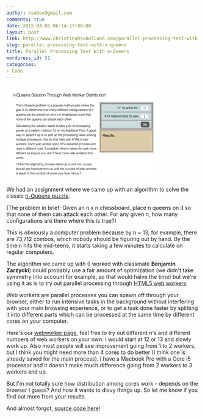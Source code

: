 ```yaml
---
author: hsubox@gmail.com
comments: true
date: 2015-04-05 06:14:17+00:00
layout: post
link: http://www.christinahsuholland.com/parallel-processing-test-with-n-queens/
slug: parallel-processing-test-with-n-queens
title: Parallel Processing Test With n-Queens
wordpress_id: 51
categories:
- Code
---
```


[![undefined.jpg](/images/2015/04/undefined-e1428212923980.jpg)](http://christinahsuholland.com/nqueens/webworker/webworker.html)

We had an assignment where we came up with an algorithm to solve the classic [n-Queens puzzle](http://en.wikipedia.org/wiki/Eight_queens_puzzle).

(The problem in brief: Given an n x n chessboard, place n queens on it so that none of them can attack each other.  For any given n, how many configurations are there where this is true?)

This is obviously a computer problem because by n = 13, for example, there are 73,712 combos, which nobody should be figuring out by hand.  By the time n hits the mid-teens, it starts taking a few minutes to calculate on regular computers.

<!-- more -->

The algorithm we came up with (I worked with classmate **Benjamin Zarzycki**) could probably use a fair amount of optimization (we didn't take symmetry into account for example, so that would halve the time) but we're using it as is to try out parallel processing through [HTML5 web workers](https://developer.mozilla.org/en-US/docs/Web/API/Web_Workers_API/Using_web_workers).

Web workers are parallel processes you can spawn off through your browser, either to run intensive tasks in the background without interfering with your main browsing experience, or to get a task done faster by splitting it into different parts which can be processed at the same time by different cores on your computer.

Here's our [webworker page](http://christinahsuholland.com/nqueens/webworker/webworker.html), feel free to try out different n's and different numbers of web workers on your own.  I would start at 12 or 13 and slowly work up.  Also most people will see improvement going from 1 to 2 workers, but I think you might need more than 4 cores to do better (I think one is already saved for the main process).  I have a Macbook Pro with a Core i5 processor and it doesn't make much difference going from 2 workers to 3 workers and up.

But I'm not totally sure how distribution among cores work - depends on the browser I guess?  And how it wants to divvy things up.  So let me know if you find out more from your results.

And almost forgot, [source code here](https://github.com/hsubox76/n-queens)!
